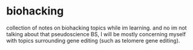# biohacking
collection of notes on biohacking topics while im learning. and no im not talking about that pseudoscience BS, I will be mostly concerning myself with topics surrounding gene editing (such as telomere gene editing).
